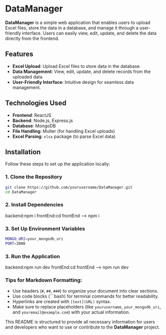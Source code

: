 # DataManager

**DataManager** is a simple web application that enables users to upload Excel files, store the data in a database, and manage it through a user-friendly interface. Users can easily view, edit, update, and delete the data directly from the frontend.

## Features

- **Excel Upload**: Upload Excel files to store data in the database.
- **Data Management**: View, edit, update, and delete records from the uploaded data.
- **User-Friendly Interface**: Intuitive design for seamless data management.

## Technologies Used

- **Frontend**: ReactJS
- **Backend**: Node.js, Express.js
- **Database**: MongoDB
- **File Handling**: Multer (for handling Excel uploads)
- **Excel Parsing**: `xlsx` package (to parse Excel data)

## Installation

Follow these steps to set up the application locally:

### 1. Clone the Repository

```bash
git clone https://github.com/yourusername/DataManager.git
cd DataManager
``` 

### 2. Install Dependencies

backend:npm i
frontEnd:cd frontEnd --> npm i


### 3. Set Up Environment Variables

```bash
MONGO_URI=your_mongodb_uri
PORT=3000

```

### 3. Run the Application

backend:npm run dev
frontEnd:cd frontEnd --> npm run dev


### Tips for Markdown Formatting:

- Use headers (`#`, `##`, `###`) to organize your document into clear sections.
- Use code blocks (```bash) for terminal commands for better readability.
- Hyperlinks are created with `[text](URL)` syntax.
- Make sure to replace placeholders (like `yourusername`, `your_mongodb_uri`, and `youremail@example.com`) with your actual information.

This README is structured to provide all necessary information for users and developers who want to use or contribute to the **DataManager** project.
